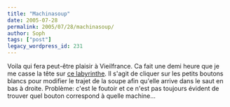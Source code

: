 ```yaml
---
title: "Machinasoup"
date: 2005-07-28
permalink: 2005/07/28/machinasoup/
author: Soph
tags: ["post"]
legacy_wordpress_id: 231
---
```


Voila qui fera peut-être plaisir à Vieilfrance. Ca fait une demi heure que je me casse la tête sur [ce labyrinthe](http://users.skynet.be/fa207092/machinasoup/). Il s'agit de cliquer sur les petits boutons blancs pour modifier le trajet de la soupe afin qu'elle arrive dans le saut en bas à droite. Problème: c'est le foutoir et ce n'est pas toujours évident de trouver quel bouton correspond à quelle machine...

[<img src="https://64k.be/wp-content/uploads/2006/jeux/machinasoup.jpg" alt="" />](http://users.skynet.be/fa207092/machinasoup/)

<!-- excerpt -->
